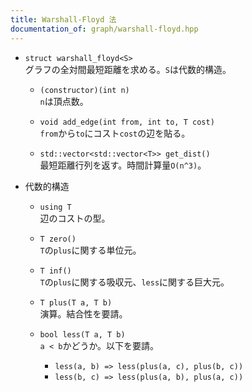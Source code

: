 ```yaml
---
title: Warshall-Floyd 法
documentation_of: graph/warshall-floyd.hpp
---
```


- `struct warshall_floyd<S>`  
グラフの全対間最短距離を求める。`S`は代数的構造。

    - `(constructor)(int n)`  
    `n`は頂点数。

    - `void add_edge(int from, int to, T cost)`  
    `from`から`to`にコスト`cost`の辺を貼る。

    - `std::vector<std::vector<T>> get_dist()`  
    最短距離行列を返す。時間計算量`O(n^3)`。


- 代数的構造
    - `using T`  
辺のコストの型。

    - `T zero()`  
    `T`の`plus`に関する単位元。

    - `T inf()`  
    `T`の`plus`に関する吸収元、`less`に関する巨大元。

    - `T plus(T a, T b)`  
    演算。結合性を要請。

    - `bool less(T a, T b)`  
    `a < b`かどうか。以下を要請。
        - `less(a, b) => less(plus(a, c), plus(b, c))`
        - `less(b, c) => less(plus(a, b), plus(a, c))`